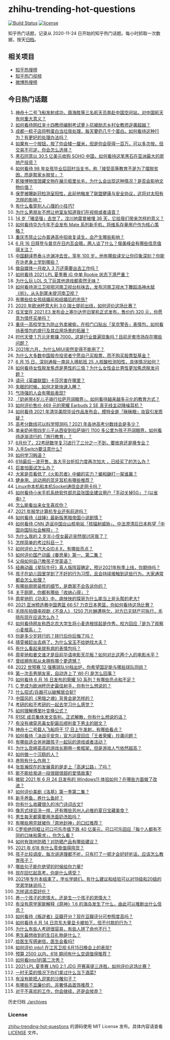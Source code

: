# zhihu-trending-hot-questions

[![Build Status](https://github.com/justjavac/zhihu-trending-hot-questions/workflows/ci/badge.svg?branch=master)](https://github.com/justjavac/zhihu-trending-hot-questions/actions)
[![license](https://img.shields.io/github/license/justjavac/zhihu-trending-hot-questions)](https://github.com/justjavac/zhihu-trending-hot-questions/blob/master/LICENSE)

知乎热门话题，记录从 2020-11-24 日开始的知乎热门话题。每小时抓取一次数据，按天[归档](./archives)。

## 相关项目

- [知乎热搜榜](https://github.com/justjavac/zhihu-trending-top-search)
- [知乎热门视频](https://github.com/justjavac/zhihu-trending-hot-video)
- [微博热搜榜](https://github.com/justjavac/weibo-trending-hot-search)

## 今日热门话题

<!-- BEGIN -->
<!-- 最后更新时间 Thu Jun 17 2021 13:08:11 GMT+0800 (China Standard Time) -->

1. [神舟十二号飞船发射成功，聂海胜等三名航天员奔赴中国空间站，对中国航天有何重大意义？](https://www.zhihu.com/question/465393063)
2. [如何看待网红芈十四教师编制考试萝卜坑被励志乡村女教师逆袭超越？](https://www.zhihu.com/question/465163742)
3. [成都一粽子店将鸭蛋白当垃圾处理，每天要扔几千个蛋白。如何看待这种行为？有更好的处理办法吗？](https://www.zhihu.com/question/464471406)
4. [如果有一个按钮，按了你会矮一厘米，但是你会获得一百万，可以多次按，但交易不可逆，你会怎么选择？](https://www.zhihu.com/question/367519449)
5. [黑石同意以 30.5 亿美元收购 SOHO
   中国，如何看待这笔黑石在亚洲最大的房地产投资？](https://www.zhihu.com/question/465393675)
6. [如何看待 98
   年女孩毕业后回村当支书，称「接受高等教育不是为了摆脱贫困，而是帮家乡脱贫」？](https://www.zhihu.com/question/465207940)
7. [乾陵博物馆馆藏文物在展示柜里长毛，为什么会出现这种情况？是否会影响文物价值？](https://www.zhihu.com/question/465179682)
8. [保罗被曝新冠检测呈阳性，此前他触发了联盟健康与安全协议，这将对太阳有怎样的影响？](https://www.zhihu.com/question/465408333)
9. [有什么看穿别人心理的小技巧?](https://www.zhihu.com/question/349419279)
10. [为什么男朋友不想让他室友知道我们在视频或者语音？](https://www.zhihu.com/question/465047050)
11. [14 岁「猪坚强」去世了，汶川地震曾被埋 36
    天，它给我们带来怎样的意义？](https://www.zhihu.com/question/465481304)
12. [如何看待华为今年不会发布 Mate
    系列新手机，将维系存量用户作为核心策略？](https://www.zhihu.com/question/465383357)
13. [重庆市禁止公办普通高中招收复读生，会产生哪些影响？](https://www.zhihu.com/question/465388410)
14. [6 月 16
    日拜登与普京在日内瓦会晤，两人谈了什么？俄美峰会有哪些信息值得关注？](https://www.zhihu.com/question/465409295)
15. [中国翻译界泰斗许渊冲去世，享年 100
    岁，他有哪些译文让你印象深刻？你能在许老身上学到哪些？](https://www.zhihu.com/question/465502478)
16. [做自媒体一月收入 3 万还需要出去工作吗？](https://www.zhihu.com/question/457544338)
17. [如何看待 2021 LPL 夏季赛 iG 中单 Rookie
    状态下滑严重？](https://www.zhihu.com/question/465030839)
18. [为什么玩 LOL 久了玩其他游戏都索然无味？](https://www.zhihu.com/question/462644970)
19. [如何看待浙江卫视把河南卫视台标抹去，发布河南卫视水下舞蹈洛神水赋《祈》，从头到尾未提河南卫视？](https://www.zhihu.com/question/465063765)
20. [有哪些给女孩结婚前和结婚后的忠告?](https://www.zhihu.com/question/403004506)
21. [2020 年欧洲杯意大利 3:0
    瑞士提前出线，如何评价这场比赛？](https://www.zhihu.com/question/465457313)
22. [任天堂在 2021 E3 发布会上塞尔达怀旧掌机正式发布，售价约 320
    元，你愿意为情怀买单吗？](https://www.zhihu.com/question/465289380)
23. [重庆一高校学生为防止外卖被偷，在校门口贴出「吴京警告」表情包，如何看待表情包的盛行及其应用场景的拓展？](https://www.zhihu.com/question/465131961)
24. [时代天使 1 万元牙套赚
    7000，这是行业普遍现象吗？目前牙套市场存在哪些问题？](https://www.zhihu.com/question/465348950)
25. [2021年六月，为什么MIUI突然变得不能用了？](https://www.zhihu.com/question/464439883)
26. [为什么大多数中国股市投资者宁愿自己买股票，而不购买股票型基金？](https://www.zhihu.com/question/32166514)
27. [6 月 15 日，深圳通报一南非入境航班 25
    人核酸检测阳性，具体情况如何？](https://www.zhihu.com/question/465324619)
28. [如何看待女性脱发焦虑是男性的三倍？为什么女性会比男性更加焦虑脱发问题？](https://www.zhihu.com/question/465383951)
29. [请问《英雄联盟》卡莎厉害在哪里？](https://www.zhihu.com/question/464172547)
30. [失眠的时候，如何才能快速入睡？](https://www.zhihu.com/question/269430375)
31. [气场强的人会有哪些表现?](https://www.zhihu.com/question/25151940)
32. [「奶爸带4岁儿子骑行拉萨开阔眼界」，如何看待越来越多元化的教育方式？](https://www.zhihu.com/question/465083425)
33. [如何评价售价 469 元的荣耀 Earbuds 2 SE
    真无线主动降噪耳机？](https://www.zhihu.com/question/465408645)
34. [如何看待 2021
    年清华美院毕设作品发布会，模特全是「眯眯眼」妆容引发质疑？](https://www.zhihu.com/question/464319655)
35. [高考分数线可以科学预测吗？2021 年各地高考分数线会是多少？](https://www.zhihu.com/question/463915101)
36. [单亲奶爸带四岁儿子从西安到拉萨骑行 1100
    多公里为孩子开阔眼界，如何看待逐渐流行的「旅行教育」？](https://www.zhihu.com/question/465096300)
37. [6月份了，22考研数学复习进行了三分之一不到，要放弃还是换专业？](https://www.zhihu.com/question/464449112)
38. [入手Switch要注意什么?](https://www.zhihu.com/question/316296166)
39. [如何学习韩语？](https://www.zhihu.com/question/19830338)
40. [618最后一波开售，各大平台折扣力度再次加大
    ，已经买了的怎么办？](https://www.zhihu.com/question/465206197)
41. [巨害怕面试怎么办？](https://www.zhihu.com/question/451100355)
42. [大家是否看低了《火影忍者》中蝎的实力？蝎和鼬打一架谁赢？](https://www.zhihu.com/question/464702791)
43. [健身用、运动用的蓝牙耳机有哪些推荐？](https://www.zhihu.com/question/43456110)
44. [Linux中本机和本机Socket通信会走网卡吗？](https://www.zhihu.com/question/43590414)
45. [如何看待小米手机系统软件部总监张国全建议用户「手动关掉5G」？(以省电)？](https://www.zhihu.com/question/464463766)
46. [怎么能看出来女生喜欢你？](https://www.zhihu.com/question/453143428)
47. [2021 年报学计算机专业还有前途吗？](https://www.zhihu.com/question/458339006)
48. [如何看待《战锤》最新版黑暗帝国小说剧情？](https://www.zhihu.com/question/462535625)
49. [如何看待 CNN
    造谣中国台山核电站「核辐射威胁」，中法澄清后日本称望「中国向国际社会解释」？](https://www.zhihu.com/question/465318332)
50. [为什么我的 2 岁半小侄女最近突然很讨厌我了？](https://www.zhihu.com/question/464633812)
51. [怎样简单的考过科目一？](https://www.zhihu.com/question/295927949)
52. [如何评价上汽大众ID.6 X，有哪些亮点？](https://www.zhihu.com/question/465357096)
53. [如何评价国产动画《眷思量》第一、第二集？](https://www.zhihu.com/question/464935086)
54. [父母如何自己教孩子学英语？](https://www.zhihu.com/question/34012296)
55. [经典动画《星际牛仔》真人版阵容确定，预计2021年秋季上线，你期待吗？](https://www.zhihu.com/question/464080191)
56. [孩子在幼儿园里学到了不好的行为习惯，且会持续接触到这些行为，大家通常都会怎么处理？](https://www.zhihu.com/question/460615230)
57. [有哪些厨房装修的细节，是商家不会告诉你的？](https://www.zhihu.com/question/359436060)
58. [关于厨房，你都有哪些「收纳心得」？](https://www.zhihu.com/question/455509376)
59. [周星驰的《功夫》中，病怏怏的琛哥为什么能当上斧头帮的老大?](https://www.zhihu.com/question/460071485)
60. [2021 亚洲预选赛中国男篮 66:57
    力克日本男篮，你如何看待这场比赛？](https://www.zhihu.com/question/465335366)
61. [毛晓彤拍摄电视剧《不良人》 1250
    万片酬遭拖欠，对方已无财产可执行，毛晓彤现在应该怎么办？](https://www.zhihu.com/question/465208835)
62. [如何看待网友称西北农大学生将小麦连根拔起是作秀，校方回应「是为了观察小麦根系」？](https://www.zhihu.com/question/465265604)
63. [你是多少岁转行的？转行后你后悔了吗？](https://www.zhihu.com/question/420770266)
64. [晴雯被赶出去病了，为什么宝玉不给她找大夫？](https://www.zhihu.com/question/464950110)
65. [有什么看起来就有病的表情包吗？](https://www.zhihu.com/question/459596154)
66. [周星驰和姜文谁才是目前华语电影天花板？如何对比这两个人的电影水平？](https://www.zhihu.com/question/463799369)
67. [曾经拥有和从未拥有哪个更遗憾？](https://www.zhihu.com/question/463488790)
68. [2022 世预赛 12
    强赛球队分档出炉，你希望国足能与哪些球队同组？](https://www.zhihu.com/question/465258786)
69. [第一次去男朋友家，自动连上了 WI-FI 是怎么回事？](https://www.zhihu.com/question/464961722)
70. [如何看待 6 月 16 日发布的荣耀 50
    系列？有哪些亮点和不足？](https://www.zhihu.com/question/464503288)
71. [C 罗成为欧洲杯历史最佳射手，你有什么想说的？](https://www.zhihu.com/question/465254279)
72. [什么招式/兵器可以破解居合斩?](https://www.zhihu.com/question/459599241)
73. [中国风的《黑暗之魂》背景会是怎样的？](https://www.zhihu.com/question/294505979)
74. [考研的和不考研的一起去学习什么感觉？](https://www.zhihu.com/question/454852118)
75. [如何理解傅里叶变换公式？](https://www.zhihu.com/question/19714540)
76. [R1SE 成员集体发文告别，正式解散，你有什么想说的话？](https://www.zhihu.com/question/464906683)
77. [有没有魂穿恶毒女配最后顺利拿下男主的甜文？](https://www.zhihu.com/question/445174404)
78. [神舟十二号载人飞船将于 17 日上午发射，有哪些看点？](https://www.zhihu.com/question/465272474)
79. [如何看待「决战平安京」官方运营回应「王者荣耀」抄袭问题？](https://www.zhihu.com/question/465195776)
80. [有哪些适合爸爸跟孩子一起玩的游戏或者活动？](https://www.zhihu.com/question/60498981)
81. [为什么宫崎英高的游戏长期用一套框架，但是游戏人气依然超高？](https://www.zhihu.com/question/465104881)
82. [如何做一个沉稳的人？](https://www.zhihu.com/question/298243670)
83. [养狗有什么作用？](https://www.zhihu.com/question/455659791)
84. [张哲瀚现在的发展真的是走上「高速公路」了吗？](https://www.zhihu.com/question/464776992)
85. [能不能给我讲一段很甜很甜的爱情故事?](https://www.zhihu.com/question/357604104)
86. [微软 2021 年 6 月 24 日发布的 Windows11
    体验如何？在哪些方面做了改进？](https://www.zhihu.com/question/465279770)
87. [如何评价美剧《洛基》第一季第二集？](https://www.zhihu.com/question/465306226)
88. [新手养鱼，养什么鱼好？](https://www.zhihu.com/question/425639824)
89. [你有什么收藏很久的冷门诗词古文?](https://www.zhihu.com/question/446560681)
90. [像苏式绿豆汤一样，还有哪些苏州人必推的夏日宝藏美食？](https://www.zhihu.com/question/465122287)
91. [男生每天都需要用洗面奶洗脸吗？](https://www.zhihu.com/question/463918849)
92. [有哪些用完就被你「原地封神」的口红推荐？](https://www.zhihu.com/question/464075483)
93. [C罗拒绝同框让可口可乐市值下跌 40
    亿美元，可口可乐回应「每个人都有不同的口味和需求」，你怎么看？](https://www.zhihu.com/question/465292823)
94. [如何有效地防晒？对防晒产品有哪些建议？](https://www.zhihu.com/question/20141423)
95. [2021 年 618 有什么零食值得囤货？](https://www.zhihu.com/question/459223718)
96. [孩子比较调皮，每次讲道理都不听，只有打了一顿才会好好听话，应该怎么教育孩子？](https://www.zhihu.com/question/455635806)
97. [哪些句子能在绝望的时候给你力量?](https://www.zhihu.com/question/461255650)
98. [现在回忆起高考，你是什么感受？](https://www.zhihu.com/question/279826998)
99. [2021年专升本结束了，学长学姐们。有什么建议和经验可以对19级和20级的学弟学妹说吗？](https://www.zhihu.com/question/458630742)
100. [怎样调凉菜好吃？](https://www.zhihu.com/question/352465516)
101. [养一个孩子的恩情大，还是生一个孩子的恩情大？](https://www.zhihu.com/question/344589485)
102. [有没有原学家能解释《原神》1.6
     的海岛发生了什么，由此可以推断出什么信息？](https://www.zhihu.com/question/465176624)
103. [如何看待《叛逆者》豆瓣开分？现在豆瓣评分可参照度高吗？](https://www.zhihu.com/question/465131172)
104. [如何看待 6 月 14 日京东大量显卡被拍下，但不付款的行为？](https://www.zhihu.com/question/465139496)
105. [为什么有些人考研很容易，有些人拼了命也不行？](https://www.zhihu.com/question/464366430)
106. [男生最想收到的生日礼物是什么？](https://www.zhihu.com/question/20235357)
107. [给医生写感谢信，医生会看吗?](https://www.zhihu.com/question/461215612)
108. [如何评价 into1 在江苏卫视 6月15日晚会上的表现?](https://www.zhihu.com/question/465098736)
109. [预算 2500 以内，618 期间有什么空调值得推荐？](https://www.zhihu.com/question/458511177)
110. [如何看Into1的第二次秀？](https://www.zhihu.com/question/465218190)
111. [2021 LPL 夏季赛 LNG 2:1 JDG
     开赛喜提三连胜，如何评价这场比赛？](https://www.zhihu.com/question/465178025)
112. [一时无菜的情况下你们拿过什么当下酒菜?](https://www.zhihu.com/question/441373755)
113. [有没有能把人逗笑的沙雕句子？](https://www.zhihu.com/question/465106856)
114. [有哪些不显廉价的、非奢侈品首饰推荐？](https://www.zhihu.com/question/38580281)
115. [对于不喜欢的工作，你会继续，还是会放弃？](https://www.zhihu.com/question/463097088)

<!-- END -->

历史归档 [./archives](./archives)

### License

[zhihu-trending-hot-questions](https://github.com/justjavac/zhihu-trending-hot-questions)
的源码使用 MIT License 发布。具体内容请查看 [LICENSE](./LICENSE) 文件。

